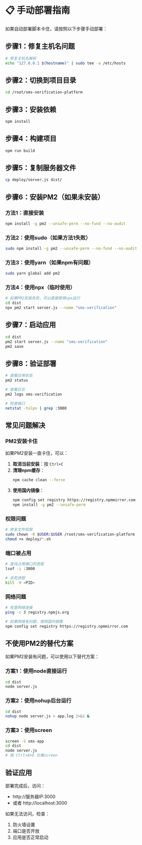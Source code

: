 # 📋 手动部署指南

如果自动部署脚本卡住，请按照以下步骤手动部署：

## 步骤1：修复主机名问题

```bash
# 修复主机名解析
echo "127.0.0.1 $(hostname)" | sudo tee -a /etc/hosts
```

## 步骤2：切换到项目目录

```bash
cd /root/sms-verification-platform
```

## 步骤3：安装依赖

```bash
npm install
```

## 步骤4：构建项目

```bash
npm run build
```

## 步骤5：复制服务器文件

```bash
cp deploy/server.js dist/
```

## 步骤6：安装PM2（如果未安装）

### 方法1：直接安装
```bash
npm install -g pm2 --unsafe-perm --no-fund --no-audit
```

### 方法2：使用sudo（如果方法1失败）
```bash
sudo npm install -g pm2 --unsafe-perm --no-fund --no-audit
```

### 方法3：使用yarn（如果npm有问题）
```bash
sudo yarn global add pm2
```

### 方法4：使用npx（临时使用）
```bash
# 如果PM2安装失败，可以直接使用npx运行
cd dist
npx pm2 start server.js --name "sms-verification"
```

## 步骤7：启动应用

```bash
cd dist
pm2 start server.js --name "sms-verification"
pm2 save
```

## 步骤8：验证部署

```bash
# 查看应用状态
pm2 status

# 查看日志
pm2 logs sms-verification

# 检查端口
netstat -tulpn | grep :3000
```

## 常见问题解决

### PM2安装卡住
如果PM2安装一直卡住，可以：

1. **取消当前安装**：按 `Ctrl+C`
2. **清理npm缓存**：
   ```bash
   npm cache clean --force
   ```
3. **使用国内镜像**：
   ```bash
   npm config set registry https://registry.npmmirror.com
   npm install -g pm2 --unsafe-perm
   ```

### 权限问题
```bash
# 修复文件权限
sudo chown -R $USER:$USER /root/sms-verification-platform
chmod +x deploy/*.sh
```

### 端口被占用
```bash
# 查找占用端口的进程
lsof -i :3000

# 杀死进程
kill -9 <PID>
```

### 网络问题
```bash
# 检查网络连接
ping -c 3 registry.npmjs.org

# 如果网络有问题，使用国内镜像
npm config set registry https://registry.npmmirror.com
```

## 不使用PM2的替代方案

如果PM2安装有问题，可以使用以下替代方案：

### 方案1：使用node直接运行
```bash
cd dist
node server.js
```

### 方案2：使用nohup后台运行
```bash
cd dist
nohup node server.js > app.log 2>&1 &
```

### 方案3：使用screen
```bash
screen -S sms-app
cd dist
node server.js
# 按 Ctrl+A+D 分离screen
```

## 验证应用

部署完成后，访问：
- http://服务器IP:3000
- 或者 http://localhost:3000

如果无法访问，检查：
1. 防火墙设置
2. 端口是否开放
3. 应用是否正常启动 